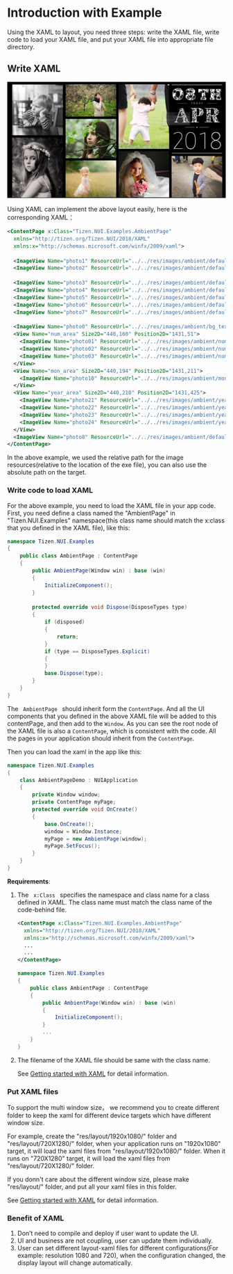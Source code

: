 # Introduction with Example

Using the XAML to layout, you need three steps: write the XAML file, write code to load your XAML file, and put your XAML file into appropriate file directory.

## Write XAML

![AmbientPage](./Pictures/AmbientPage.PNG)

Using XAML can implement the above layout easily, here is the corresponding XAML：

``` xml
<ContentPage x:Class="Tizen.NUI.Examples.AmbientPage"
  xmlns="http://tizen.org/Tizen.NUI/2018/XAML"
  xmlns:x="http://schemas.microsoft.com/winfx/2009/xaml">

  <ImageView Name="photo1" ResourceUrl="../../res/images/ambient/default/picture_07.jpg" Position2D="47,52" Size2D="440,440" >
  <ImageView Name="photo2" ResourceUrl="../../res/images/ambient/default/picture_08.jpg" Position2D="47,512" Size2D="440,520" >

  <ImageView Name="photo3" ResourceUrl="../../res/images/ambient/default/picture_02.jpg" Position2D="970,50" Size2D="440,560" >
  <ImageView Name="photo4" ResourceUrl="../../res/images/ambient/default/picture_03.jpg" Position2D="970,630" Size2D="440,400" >
  <ImageView Name="photo5" ResourceUrl="../../res/images/ambient/default/picture_04.jpg" Position2D="510,50" Size2D="440,280" >
  <ImageView Name="photo6" ResourceUrl="../../res/images/ambient/default/picture_05.jpg" Position2D="510,350" Size2D="440,340" >
  <ImageView Name="photo7" ResourceUrl="../../res/images/ambient/default/picture_06.jpg" Position2D="510,710" Size2D="440,320" >

  <ImageView Name="photo0" ResourceUrl="../../res/images/ambient/bg_textbox_w.png" Position2D="1431,51" Size2D="440,600" >
  <View Name="num_area" Size2D="440,160" Position2D="1431,51">
    <ImageView Name="photo01" ResourceUrl="../../res/images/ambient/num/num_w_0.png" Position2D="0,0" Size2D="110,160" >
    <ImageView Name="photo02" ResourceUrl="../../res/images/ambient/num/num_w_8.png" Position2D="110,0" Size2D="110,160" >
    <ImageView Name="photo03" ResourceUrl="../../res/images/ambient/num/num_w_th.png" Position2D="220,0" Size2D="220,160" >
  </View>
  <View Name="mon_area" Size2D="440,194" Position2D="1431,211">
    <ImageView Name="photo10" ResourceUrl="../../res/images/ambient/mon/mon_w_4.png" Position2D="0,0" Size2D="440,194" />
  </View>
  <View Name="year_area" Size2D="440,210" Position2D="1431,425">
    <ImageView Name="photo21" ResourceUrl="../../res/images/ambient/year/year_w_2.png" Position2D="0,0" Size2D="110,210" />
    <ImageView Name="photo22" ResourceUrl="../../res/images/ambient/year/year_w_0.png" Position2D="110,0" Size2D="110,210" />
    <ImageView Name="photo23" ResourceUrl="../../res/images/ambient/year/year_w_1.png" Position2D="220,0" Size2D="110,210" />
    <ImageView Name="photo24" ResourceUrl="../../res/images/ambient/year/year_w_8.png" Position2D="330,0" Size2D="110,210" />
  </View>
  <ImageView Name="photo8" ResourceUrl="../../res/images/ambient/default/picture_01.jpg" Position2D="1431,671" Size2D="440,360" />
</ContentPage>
```

In the above example, we used the relative path for the image resources(relative to the location of the exe file), you can also use the absolute path on the target.

### Write code to load XAML

For the above example, you need to load the XAML file in your app code. First, you need define a class named the "AmbientPage" in "Tizen.NUI.Examples" namespace(this class name should match the x:class that you defined in the XAML file), like this:

``` csharp
namespace Tizen.NUI.Examples
{
    public class AmbientPage : ContentPage
    {
        public AmbientPage(Window win) : base (win)
        {
            InitializeComponent();
        }

        protected override void Dispose(DisposeTypes type)
        {
            if (disposed)
            {
                return;
            }
            if (type == DisposeTypes.Explicit)
            {
            }
            base.Dispose(type);
        }
    }
}
```

The <code> AmbientPage </code> should inherit form the <code>ContentPage</code>. And all the UI components that you defined in the above XAML file will be added to this contentPage, and then add to the <code>Window</code>. As you can see the root node of the XAML file is also a <code>ContentPage</code>, which is consistent with the code. All the pages in your application should inherit from the <code>ContentPage</code>.

Then you can load the xaml in the app like this:

``` csharp
namespace Tizen.NUI.Examples
{
    class AmbientPageDemo : NUIApplication
    {
        private Window window;
        private ContentPage myPage;
        protected override void OnCreate()
        {
            base.OnCreate();
            window = Window.Instance;
            myPage = new AmbientPage(window);
            myPage.SetFocus();
        }
    }
}
```

**Requirements**:

1. The <code> x:Class </code> specifies the namespace and class name for a class defined in XAML. The class name must match the class name of the code-behind file.

    ``` xml
    <ContentPage x:Class="Tizen.NUI.Examples.AmbientPage"
      xmlns="http://tizen.org/Tizen.NUI/2018/XAML"
      xmlns:x="http://schemas.microsoft.com/winfx/2009/xaml">
      ...
      ...
    </ContentPage>
    ```

    ``` csharp
    namespace Tizen.NUI.Examples
    {
        public class AmbientPage : ContentPage
        {
            public AmbientPage(Window win) : base (win)
            {
                InitializeComponent();
            }
            ...
        }
    }
    ```

2. The filename of the XAML file should be same with the class name.

    See [Getting started with XAML](./FirstProject.md) for detail information.  

### Put XAML files

To support the multi window size， we recommend you to create different folder to keep the xaml for different device targets which have different window size.

For example, create the "res/layout/1920x1080/" folder and "res/layout/720X1280/" folder, when your application runs on "1920x1080" target, it will load the xaml files from "res/layout/1920x1080/" folder. When it runs on "720X1280" target, it will load the xaml files from "res/layout/720X1280/" folder.

If you donn't care about the different window size, please make "res/layout/" folder, and put all your xaml files in this folder.

See [Getting started with XAML](./FirstProject.md) for detail information.

### Benefit of XAML

1. Don’t need to compile and deploy if user want to update the UI.
2. UI and business are not coupling, user can update them individually.
3. User can set different layout-xaml files for different configurations(For example: resolution 1080 and 720), when the configuration changed, the display layout will change automatically.
